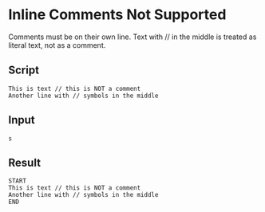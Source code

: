 # Inline Comments Not Supported

Comments must be on their own line. Text with // in the middle is treated as literal text, not as a comment.

## Script
```cuentitos
This is text // this is NOT a comment
Another line with // symbols in the middle
```

## Input
```input
s
```

## Result
```result
START
This is text // this is NOT a comment
Another line with // symbols in the middle
END
```
